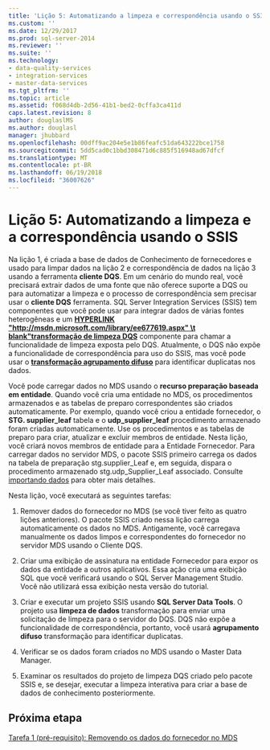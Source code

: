 ```yaml
---
title: 'Lição 5: Automatizando a limpeza e correspondência usando o SSIS | Microsoft Docs'
ms.custom: ''
ms.date: 12/29/2017
ms.prod: sql-server-2014
ms.reviewer: ''
ms.suite: ''
ms.technology:
- data-quality-services
- integration-services
- master-data-services
ms.tgt_pltfrm: ''
ms.topic: article
ms.assetid: f068d4db-2d56-41b1-bed2-0cffa3ca411d
caps.latest.revision: 8
author: douglaslMS
ms.author: douglasl
manager: jhubbard
ms.openlocfilehash: 00dff9ac204e5e1b86feafc51da643222bce1758
ms.sourcegitcommit: 5dd5cad0c1bbd308471d6c885f516948ad67dfcf
ms.translationtype: MT
ms.contentlocale: pt-BR
ms.lasthandoff: 06/19/2018
ms.locfileid: "36007626"
---
```

# <a name="lesson-5-automating-the-cleansing-and-matching-using-ssis"></a>Lição 5: Automatizando a limpeza e a correspondência usando o SSIS
  Na lição 1, é criada a base de dados de Conhecimento de fornecedores e usado para limpar dados na lição 2 e correspondência de dados na lição 3 usando a ferramenta **cliente DQS**. Em um cenário do mundo real, você precisará extrair dados de uma fonte que não oferece suporte a DQS ou para automatizar a limpeza e o processo de correspondência sem precisar usar o **cliente DQS** ferramenta. SQL Server Integration Services (SSIS) tem componentes que você pode usar para integrar dados de várias fontes heterogêneas e um **[HYPERLINK "http://msdn.microsoft.com/library/ee677619.aspx" \t blank"transformação de limpeza DQS](http://msdn.microsoft.com/library/ee677619.aspx)** componente para chamar a funcionalidade de limpeza exposta pelo DQS. Atualmente, o DQS não expõe a funcionalidade de correspondência para uso do SSIS, mas você pode usar o **[transformação agrupamento difuso](http://msdn.microsoft.com/library/ms141764.aspx)** para identificar duplicatas nos dados.  
  
 Você pode carregar dados no MDS usando o **recurso preparação baseada em entidade**. Quando você cria uma entidade no MDS, os procedimentos armazenados e as tabelas de preparo correspondentes são criados automaticamente. Por exemplo, quando você criou a entidade fornecedor, o **STG. supplier_leaf** tabela e o **udp_supplier_leaf** procedimento armazenado foram criadas automaticamente. Use os procedimentos e as tabelas de preparo para criar, atualizar e excluir membros de entidade. Nesta lição, você criará novos membros de entidade para a Entidade Fornecedor. Para carregar dados no servidor MDS, o pacote SSIS primeiro carrega os dados na tabela de preparação stg.supplier_Leaf e, em seguida, dispara o procedimento armazenado stg.udp_Supplier_Leaf associado. Consulte [importando dados](http://msdn.microsoft.com/library/ee633726.aspx) para obter mais detalhes.  
  
 Nesta lição, você executará as seguintes tarefas:  
  
1.  Remover dados do fornecedor no MDS (se você tiver feito as quatro lições anteriores). O pacote SSIS criado nessa lição carrega automaticamente os dados no MDS. Antigamente, você carregava manualmente os dados limpos e correspondentes do fornecedor no servidor MDS usando o Cliente DQS.  
  
2.  Criar uma exibição de assinatura na entidade Fornecedor para expor os dados da entidade a outros aplicativos. Essa ação cria uma exibição SQL que você verificará usando o SQL Server Management Studio. Você não utilizará essa exibição nesta versão do tutorial.  
  
3.  Criar e executar um projeto SSIS usando **SQL Server Data Tools**. O projeto usa **limpeza de dados** transformação para enviar uma solicitação de limpeza para o servidor do DQS. DQS não expõe a funcionalidade de correspondência, portanto, você usará **agrupamento difuso** transformação para identificar duplicatas.  
  
4.  Verificar se os dados foram criados no MDS usando o Master Data Manager.  
  
5.  Examinar os resultados do projeto de limpeza DQS criado pelo pacote SSIS e, se desejar, executar a limpeza interativa para criar a base de dados de conhecimento posteriormente.  
  
## <a name="next-step"></a>Próxima etapa  
 [Tarefa 1 &#40;pré-requisito&#41;: Removendo os dados do fornecedor no MDS](../../2014/tutorials/task-1-prerequisite-removing-supplier-data-in-mds.md)  
  
  